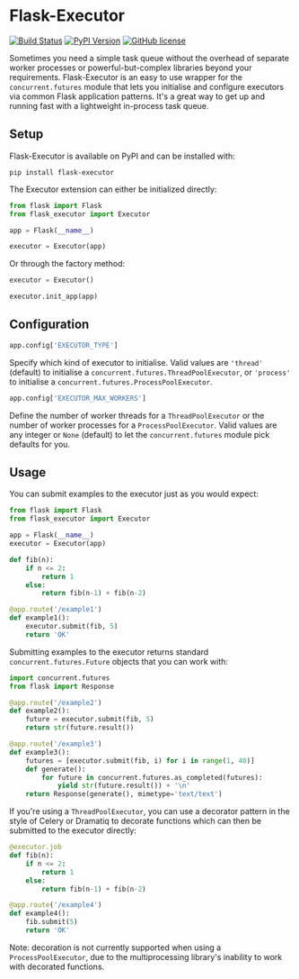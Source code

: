 Flask-Executor
==============

[![Build Status](https://travis-ci.org/dchevell/flask-executor.svg?branch=master)](https://travis-ci.org/dchevell/flask-executor)
[![PyPI Version](https://img.shields.io/pypi/v/Flask-Executor.svg)](https://pypi.python.org/pypi/Flask-Executor)
[![GitHub license](https://img.shields.io/github/license/dchevell/flask-executor.svg)](https://github.com/dchevell/flask-executor/blob/master/LICENSE)

Sometimes you need a simple task queue without the overhead of separate worker processes or powerful-but-complex libraries beyond your requirements. Flask-Executor is an easy to use wrapper for the `concurrent.futures` module that lets you initialise and configure executors via common Flask application patterns. It's a great way to get up and running fast with a lightweight in-process task queue.


Setup
-----

Flask-Executor is available on PyPI and can be installed with:

    pip install flask-executor

The Executor extension can either be initialized directly:

```python
from flask import Flask
from flask_executor import Executor

app = Flask(__name__)

executor = Executor(app)
```

Or through the factory method:

```python
executor = Executor()

executor.init_app(app)
```


Configuration
-----

```python
app.config['EXECUTOR_TYPE']
```
Specify which kind of executor to initialise. Valid values are `'thread'` (default) to initialise a `concurrent.futures.ThreadPoolExecutor`, or `'process'` to initialise a `concurrent.futures.ProcessPoolExecutor`.

```python
app.config['EXECUTOR_MAX_WORKERS']
```
Define the number of worker threads for a `ThreadPoolExecutor` or the number of worker processes for a `ProcessPoolExecutor`. Valid values are any integer or `None` (default) to let the `concurrent.futures`
module pick defaults for you.


Usage
-----

You can submit examples to the executor just as you would expect:

```python
from flask import Flask
from flask_executor import Executor

app = Flask(__name__)
executor = Executor(app)

def fib(n):
    if n <= 2:
        return 1
    else:
        return fib(n-1) + fib(n-2)

@app.route('/example1')
def example1():
    executor.submit(fib, 5)
    return 'OK'
```

Submitting examples to the executor returns standard `concurrent.futures.Future` objects that you can work with:

```python
import concurrent.futures
from flask import Response

@app.route('/example2')
def example2():
    future = executor.submit(fib, 5)
    return str(future.result())

@app.route('/example3')
def example3():
    futures = [executor.submit(fib, i) for i in range(1, 40)]
    def generate():
        for future in concurrent.futures.as_completed(futures):
            yield str(future.result()) + '\n'
    return Response(generate(), mimetype='text/text')
```

If you're using a `ThreadPoolExecutor`, you can use a decorator pattern in the style of Celery or Dramatiq to decorate functions which can then be submitted to the executor directly:

```python
@executor.job
def fib(n):
    if n <= 2:
        return 1
    else:
        return fib(n-1) + fib(n-2)

@app.route('/example4')
def example4():
    fib.submit(5)
    return 'OK'
```

Note: decoration is not currently supported when using a `ProcessPoolExecutor`, due to the multiprocessing library's inability to work with decorated functions.

